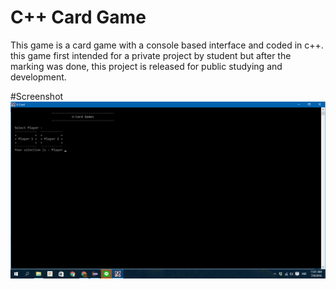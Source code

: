 # C++ Card Game
This game is a card game with a console based interface and coded in c++. this game first intended for a private project by student but after the marking was done, this project is released for public studying and development.

#Screenshot
![Screenshot](ss1.png)
